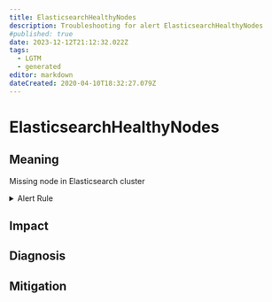 ```yaml
---
title: ElasticsearchHealthyNodes
description: Troubleshooting for alert ElasticsearchHealthyNodes
#published: true
date: 2023-12-12T21:12:32.022Z
tags: 
  - LGTM
  - generated
editor: markdown
dateCreated: 2020-04-10T18:32:27.079Z
---
```


# ElasticsearchHealthyNodes

## Meaning
[//]: # "Short paragraph that explains what the alert means"
Missing node in Elasticsearch cluster

<details>
  <summary>Alert Rule</summary>

{{% rule "elasticsearch/prometheus-community-elasticsearch-exporter.yml" "ElasticsearchHealthyNodes" %}}

{{% comment %}}

```yaml
alert: ElasticsearchHealthyNodes
expr: elasticsearch_cluster_health_number_of_nodes < 3
for: 0m
labels:
    severity: critical
annotations:
    summary: Elasticsearch Healthy Nodes (instance {{ $labels.instance }})
    description: |-
        Missing node in Elasticsearch cluster
          VALUE = {{ $value }}
          LABELS = {{ $labels }}
    runbook: https://github.com/srerun/prometheus-alerts/blob/main/content/runbooks/prometheus-community-elasticsearch-exporter/ElasticsearchHealthyNodes.md

```

{{% /comment %}}

</details>


## Impact
[//]: # "What could / will happen if the alert is not addressed"



## Diagnosis
[//]: # "Steps to take to identify the cause of the problem"



## Mitigation
[//]: # "The steps necessary to resolve the alert"
